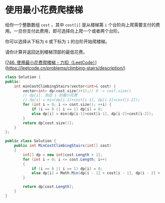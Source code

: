 # 使用最小花费爬楼梯

给你一个整数数组 `cost` ，其中 `cost[i]` 是从楼梯第 `i` 个台阶向上爬需要支付的费用。一旦你支付此费用，即可选择向上爬一个或者两个台阶。

你可以选择从下标为 `0` 或下标为 `1` 的台阶开始爬楼梯。

请你计算并返回达到楼梯顶部的最低花费。

[[746. 使用最小花费爬楼梯 - 力扣（LeetCode）](https://leetcode.cn/problems/min-cost-climbing-stairs/description/)](https://leetcode.cn/problems/climbing-stairs/description/)

```c++
class Solution {
public:
    int minCostClimbingStairs(vector<int>& cost) {
        vector<int> dp(cost.size()+1);// 0 -> cost.size()
        // dp[i]: 到达 i 的最小花费
        // dp[i] = min(dp[i-1]+cost[i-1], dp[i-2]+cost[i-2]);
        for (int i = 0; i <= cost.size(); ++i) {
            if (i == 0 || i == 1) dp[i] = 0;
            else dp[i] = min(dp[i-1]+cost[i-1], dp[i-2]+cost[i-2]);
        }
        return dp[cost.size()];
    }
};
```

```c#
public class Solution {
    public int MinCostClimbingStairs(int[] cost)
    {
        int[] dp = new int[cost.Length + 1];
        for (int i = 0; i <= cost.Length; i++)
        {
            if (i == 0 || i == 1) dp[i] = 0;
            else dp[i] = Math.Min(dp[i - 1] + cost[i - 1], dp[i - 2] + cost[i - 2]);
        }

        return dp[cost.Length];
    }
}
```

